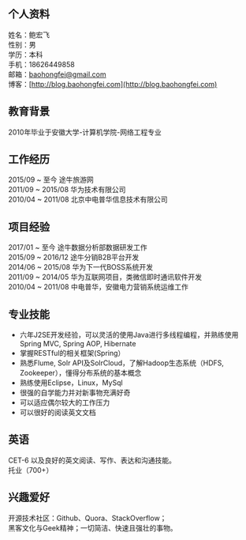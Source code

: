 ## 个人资料

姓名：鲍宏飞  
性别：男  
学历：本科  
手机：18626449858  
邮箱：baohongfei@gmail.com  
博客：[http://blog.baohongfei.com](http://blog.baohongfei.com)  
## 教育背景

2010年毕业于安徽大学-计算机学院-网络工程专业  
## 工作经历

2015/09 \~ 至今 途牛旅游网  
2011/09 \~ 2015/08 华为技术有限公司  
2010/04 \~ 2011/08 北京中电普华信息技术有限公司  
## 项目经验
2017/01 \~ 至今 途牛数据分析部数据研发工作  
2015/09 \~ 2016/12 途牛分销B2B平台开发  
2014/06 \~ 2015/08 华为下一代BOSS系统开发  
2011/09 \~ 2014/05 华为互联网项目，类微信即时通讯软件开发  
2010/04 \~ 2011/08 中电普华，安徽电力营销系统运维工作  
## 专业技能
- 六年J2SE开发经验，可以灵活的使用Java进行多线程编程，并熟练使用Spring MVC, Spring AOP, Hibernate  
- 掌握RESTful的相关框架(Spring）  
- 熟悉Flume, Solr API及SolrCloud，了解Hadoop生态系统（HDFS, Zookeeper），懂得分布系统的基本概念  
- 熟练使用Eclipse，Linux，MySql  
- 很强的自学能力并对新事物充满好奇  
- 可以适应偶尔较大的工作压力  
- 可以很好的阅读英文文档  
## 英语
CET-6 以及良好的英文阅读、写作、表达和沟通技能。  
托业（700+）
## 兴趣爱好

开源技术社区：Github、Quora、StackOverflow；  
黑客文化与Geek精神；一切简洁、快速且强壮的事物。  

[1]:	http://blog.baohongfei.com
